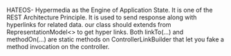 HATEOS- Hypermedia as the Engine of Application State.
It is one of the REST Architecture Principle.
It is used to send response along with hyperlinks for related data.
our class should extends from RepresentationModel<> to get hyper links. 
Both linkTo(…) and methodOn(…) are static methods on ControllerLinkBuilder that let you fake a method invocation on the controller.
